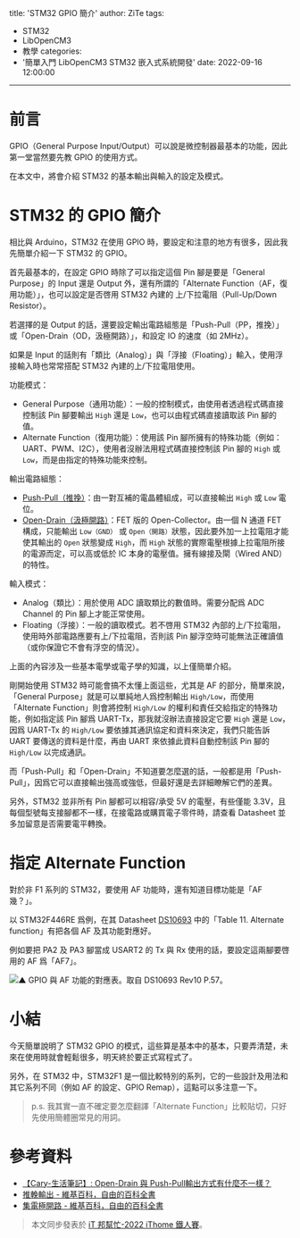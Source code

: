 title: 'STM32 GPIO 簡介'
author: ZiTe
tags:
  - STM32
  - LibOpenCM3
  - 教學
categories:
  - '簡單入門 LibOpenCM3 STM32 嵌入式系統開發'
date: 2022-09-16 12:00:00
---

# 前言
GPIO（General Purpose Input/Output）可以說是微控制器最基本的功能，因此第一堂當然要先教 GPIO 的使用方式。  
  
在本文中，將會介紹 STM32 的基本輸出與輸入的設定及模式。  

<!--more-->

# STM32 的 GPIO 簡介
相比與 Arduino，STM32 在使用 GPIO 時，要設定和注意的地方有很多，因此我先簡單介紹一下 STM32 的 GPIO。  
  
首先最基本的，在設定 GPIO 時除了可以指定這個 Pin 腳是要是「General Purpose」的 Input 還是 Output 外，還有所謂的「Alternate Function（AF，復用功能）」，也可以設定是否啓用 STM32 內建的 上/下拉電阻（Pull-Up/Down Resistor）。  

若選擇的是 Output 的話，還要設定輸出電路組態是「Push-Pull（PP，推挽）」或「Open-Drain（OD，汲極開路）」，和設定 IO 的速度（如 2MHz）。

如果是 Input 的話則有「類比（Analog）」與「浮接（Floating）」輸入，使用浮接輸入時也常常搭配 STM32 內建的上/下拉電阻使用。
  
功能模式：  
* General Purpose（通用功能）：一般的控制模式，由使用者透過程式碼直接控制該 Pin 腳要輸出 `High` 還是 `Low`，也可以由程式碼直接讀取該 Pin 腳的值。
* Alternate Function（復用功能）：使用該 Pin 腳所擁有的特殊功能（例如：UART、PWM、I2C），使用者沒辦法用程式碼直接控制該 Pin 腳的 `High` 或 `Low`，而是由指定的特殊功能來控制。  
  
輸出電路組態：
* [Push-Pull（推挽）](https://zh.wikipedia.org/zh-tw/%E6%8E%A8%E6%8C%BD%E8%BE%93%E5%87%BA)：由一對互補的電晶體組成，可以直接輸出 `High` 或  `Low` 電位。
* [Open-Drain（汲極開路）](https://zh.wikipedia.org/zh-tw/%E9%9B%86%E7%94%B5%E6%9E%81%E5%BC%80%E8%B7%AF)：FET 版的 Open-Collector。由一個 N 通道 FET 構成，只能輸出 `Low（GND）` 或 `Open（開路）`狀態，因此要外加一上拉電阻才能使其輸出的 `Open` 狀態變成 `High`，而 `High` 狀態的實際電壓根據上拉電阻所接的電源而定，可以高或低於 IC 本身的電壓值。擁有線接及閘（Wired AND）的特性。  
  
輸入模式：
* Analog（類比）：用於使用 ADC 讀取類比的數值時。需要分配爲 ADC Channel 的 Pin 腳上才能正常使用。
* Floating（浮接）：一般的讀取模式。若不啓用 STM32 內部的上/下拉電阻，使用時外部電路應要有上/下拉電阻，否則該 Pin 腳浮空時可能無法正確讀值（或你保證它不會有浮空的情況）。  
  
上面的內容涉及一些基本電學或電子學的知識，以上僅簡單介紹。  
  
剛開始使用 STM32 時可能會搞不太懂上面這些，尤其是 AF 的部分，簡單來說，「General Purpose」就是可以單純地人爲控制輸出 `High/Low`，而使用「Alternate Function」則會將控制 `High/Low` 的權利和責任交給指定的特殊功能，例如指定該 Pin 腳爲 UART-Tx，那我就沒辦法直接設定它要 `High` 還是 `Low`，因爲 UART-Tx 的 `High/Low` 要依據其通訊協定和資料來決定，我們只能告訴 UART 要傳送的資料是什麼，再由 UART 來依據此資料自動控制該 Pin 腳的 `High/Low` 以完成通訊。  
  
而「Push-Pull」和「Open-Drain」不知道要怎麼選的話，一般都是用「Push-Pull」，因爲它可以直接輸出強高或強低，但最好還是去詳細瞭解它們的差異。  
  
另外，STM32 並非所有 Pin 腳都可以相容/承受 5V 的電壓，有些僅能 3.3V，且每個型號每支接腳都不一樣，在接電路或購買電子零件時，請查看 Datasheet 並多加留意是否需要電平轉換。

# 指定 Alternate Function
  
對於非 F1 系列的 STM32，要使用 AF 功能時，還有知道目標功能是「AF 幾？」。  
  
以 STM32F446RE 爲例，在其 Datasheet [DS10693](https://www.st.com/resource/en/datasheet/stm32f446re.pdf) 中的「Table 11. Alternate function」有把各個 AF 及其功能對應好。  
  
例如要把 PA2 及 PA3 腳當成 USART2 的 Tx 與 Rx 使用的話，要設定這兩腳要啓用的 AF 爲「AF7」。   

![▲ GPIO 與 AF 功能的對應表。取自 DS10693 Rev10 P.57。](https://blogger.googleusercontent.com/img/b/R29vZ2xl/AVvXsEj72ewJ_VwsOl1dP04dVnK3d0_gQgeee_F--bjtTCwmkcl6OZTakXSoeTtcYou17UQgHYwZvFe-Mf6jKQCVp_L5apdSxokQz2_58K3fSawxfjjMyu0s0ydjxmkxJ0EyR1dQ5a4lZeAMUEM0KfBjuQsl9FLQC07cwiLG_xfm9BtumOkWG-AIKIqZDxSL/s16000/Screenshot_2022-09-15_115823_1663214323550_0.png)  

# 小結
今天簡單說明了 STM32 GPIO 的模式，這些算是基本中的基本，只要弄清楚，未來在使用時就會輕鬆很多，明天終於要正式寫程式了。  
  
另外，在 STM32 中，STM32F1 是一個比較特別的系列，它的一些設計及用法和其它系列不同（例如 AF 的設定、GPIO Remap），這點可以多注意一下。  
  
> p.s. 我其實一直不確定要怎麼翻譯「Alternate Function」比較貼切，只好先使用簡體圈常見的用詞。  

# 參考資料
* [【Cary-生活筆記】: Open-Drain 與 Push-Pull輸出方式有什麼不一樣？](http://cary1120.blogspot.com/2013/11/open-drain-push-pull.html)
* [推輓輸出 - 維基百科，自由的百科全書](https://zh.wikipedia.org/zh-tw/%E6%8E%A8%E6%8C%BD%E8%BE%93%E5%87%BA)
* [集電極開路 - 維基百科，自由的百科全書](https://zh.wikipedia.org/wiki/%E9%9B%86%E7%94%B5%E6%9E%81%E5%BC%80%E8%B7%AF)

> 本文同步發表於 [iT 邦幫忙-2022 iThome 鐵人賽](https://ithelp.ithome.com.tw/articles/10290881)。
